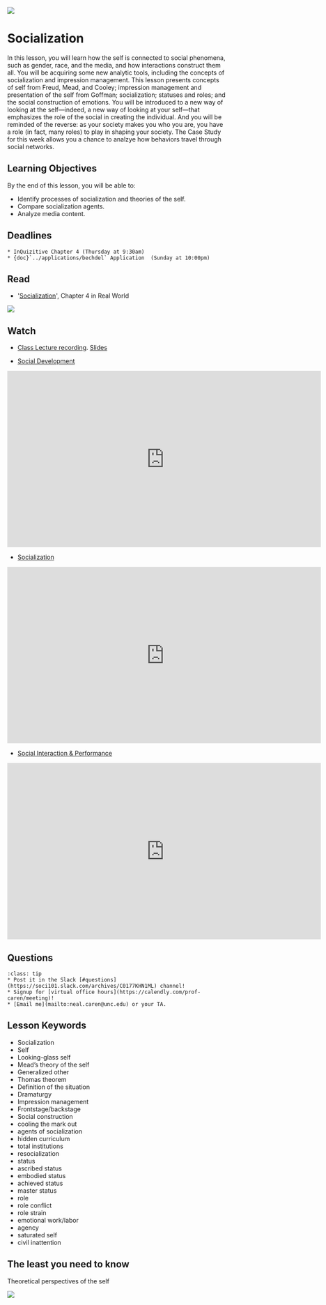 ![](../images/REALWORLD7_FIG04_CO.jpg)

# Socialization

In this lesson, you will learn how the self is connected to social phenomena, such as gender, race, and the media, and how interactions construct them all. You will be acquiring some new analytic tools, including the concepts of socialization and impression management. This lesson presents concepts of self from Freud, Mead, and Cooley; impression management and presentation of the self from Goffman; socialization; statuses and roles; and the social construction of emotions. You will be introduced to a new way of looking at the self—indeed, a new way of looking at your self—that emphasizes the role of the social in creating the individual. And you will be reminded of the reverse: as your society makes you who you are, you have a role (in fact, many roles) to play in shaping your society. The Case Study for this week allows you a chance to analzye how behaviors travel through social networks.

## Learning Objectives

By the end of this lesson, you will be able to:
* Identify processes of socialization and theories of the self.
* Compare socialization agents.
* Analyze media content.


## Deadlines

```{admonition} Be sure to hand these in before the deadline   
* InQuizitive Chapter 4 (Thursday at 9:30am)
* {doc}`../applications/bechdel` Application  (Sunday at 10:00pm)
```

## Read
* '[Socialization](https://digital.wwnorton.com/87056/r/goto/cfi/74!/4)', Chapter 4 in Real World    

![](https://cdn.wwnorton.com/dam_booktitles/733/img/cover/9780393419337_300.jpeg)



## Watch
* [Class Lecture recording](https://uncch.hosted.panopto.com/Panopto/Pages/Viewer.aspx?id=81c8df4f-64ba-4a0d-974f-acd8010c787b). [Slides](https://www.dropbox.com/s/qsv057p6dcdf85a/05%20Socialization.pptx?dl=1)


* [Social Development](https://www.youtube.com/watch?v=WbBm_YLwowc)





<iframe
width="720"
height="405"
    src="https://www.youtube.com/embed/WbBm_YLwowc"
    frameborder="0"
    allowfullscreen
></iframe>





* [Socialization](https://www.youtube.com/watch?v=K-RvJQxqVQc)



<iframe
width="720"
height="405"
    src="https://www.youtube.com/embed/K-RvJQxqVQc"
    frameborder="0"
    allowfullscreen
></iframe>




* [Social Interaction & Performance](https://www.youtube.com/watch?v=UUukBV82P9A)




<iframe
width="720"
height="405"
    src="https://www.youtube.com/embed/UUukBV82P9A"
    frameborder="0"
    allowfullscreen
></iframe>





## Questions

```{admonition} If you have any questions at all about what you are supposed to do this week, please remember I am here to help. Reach out any time so we can support your success.
:class: tip
* Post it in the Slack [#questions](https://soci101.slack.com/archives/C0177KHN1ML) channel!
* Signup for [virtual office hours](https://calendly.com/prof-caren/meeting)!
* [Email me](mailto:neal.caren@unc.edu) or your TA.
```


## Lesson Keywords

- Socialization
- Self
- Looking-glass self
- Mead’s theory of the self
- Generalized other
- Thomas theorem
- Definition of the situation
- Dramaturgy
- Impression management
- Frontstage/backstage
- Social construction
- cooling the mark out
- agents of socialization
- hidden curriculum
- total institutions
- resocialization
- status
- ascribed status
- embodied status
- achieved status
- master status
- role
- role conflict
- role strain
- emotional work/labor
- agency
- saturated self
- civil inattention

## The least you need to know
Theoretical perspectives of the self

![](../images/REALWORLD7_TABLE04.01.jpg)

